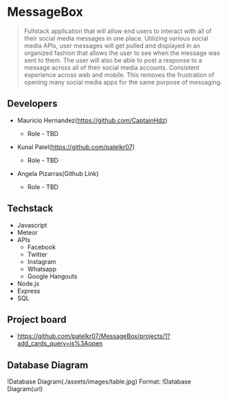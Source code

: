 # MessageBox

> Fullstack application that will allow end users to interact with all of their social media messages in one place. Utilizing various social media APIs, user messages will get pulled and displayed in an organized fashion that allows the user to see when the message was sent to them. The user will also be able to post a response to a message across all of their social media accounts. Consistent experience across web and mobile. This removes the frustration of opening many social media apps for the same purpose of messaging.



## Developers

- Mauricio Hernandez(https://github.com/CaptainHdz)
  - Role - TBD

- Kunal Patel(https://github.com/patelkr07)
  - Role - TBD

- Angela Pizarras(Github Link)
  - Role - TBD



## Techstack

* Javascript
* Meteor
* APIs
    * Facebook
    * Twitter
    * Instagram
    * Whatsapp
    * Google Hangouts
* Node.js
* Express
* SQL

## Project board

- https://github.com/patelkr07/MessageBox/projects/1?add_cards_query=is%3Aopen

## Database Diagram
!Database Diagram(./assets/images/table.jpg)
Format: !Database Diagram(url)
